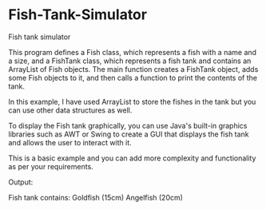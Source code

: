# Fish-Tank-Simulator

Fish tank simulator

This program defines a Fish class, which represents a fish with a name and a size, and a FishTank class, which represents a fish tank and contains an ArrayList of Fish objects. The main function creates a FishTank object, adds some Fish objects to it, and then calls a function to print the contents of the tank.

In this example, I have used ArrayList to store the fishes in the tank but you can use other data structures as well.

To display the Fish tank graphically, you can use Java's built-in graphics libraries such as AWT or Swing to create a GUI that displays the fish tank and allows the user to interact with it.

This is a basic example and you can add more complexity and functionality as per your requirements.

Output:

Fish tank contains:
Goldfish (15cm)
Angelfish (20cm)
